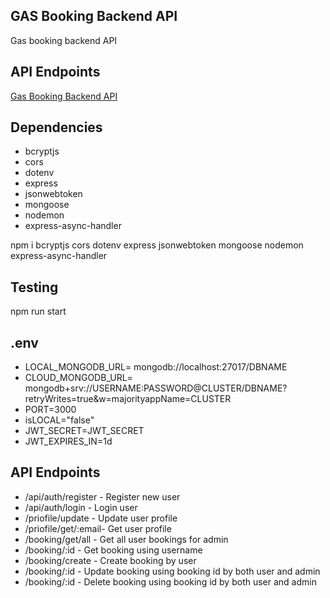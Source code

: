 ## GAS Booking Backend API

Gas booking backend API

## API Endpoints

[Gas Booking Backend API](https://gas-booking-api.onrender.com/)

## Dependencies

- bcryptjs
- cors
- dotenv
- express
- jsonwebtoken
- mongoose
- nodemon
- express-async-handler

npm i bcryptjs cors dotenv express jsonwebtoken mongoose nodemon express-async-handler

## Testing

npm run start

## .env

- LOCAL_MONGODB_URL= mongodb://localhost:27017/DBNAME
- CLOUD_MONGODB_URL= mongodb+srv://USERNAME:PASSWORD@CLUSTER/DBNAME?retryWrites=true&w=majorityappName=CLUSTER
- PORT=3000
- isLOCAL="false"
- JWT_SECRET=JWT_SECRET
- JWT_EXPIRES_IN=1d

## API Endpoints

- /api/auth/register - Register new user
- /api/auth/login - Login user
- /priofile/update - Update user profile
- /priofile/get/:email- Get user profile
- /booking/get/all - Get all user bookings for admin
- /booking/:id - Get booking using username
- /booking/create - Create booking by user
- /booking/:id - Update booking using booking id by both user and admin
- /booking/:id - Delete booking using booking id by both user and admin

